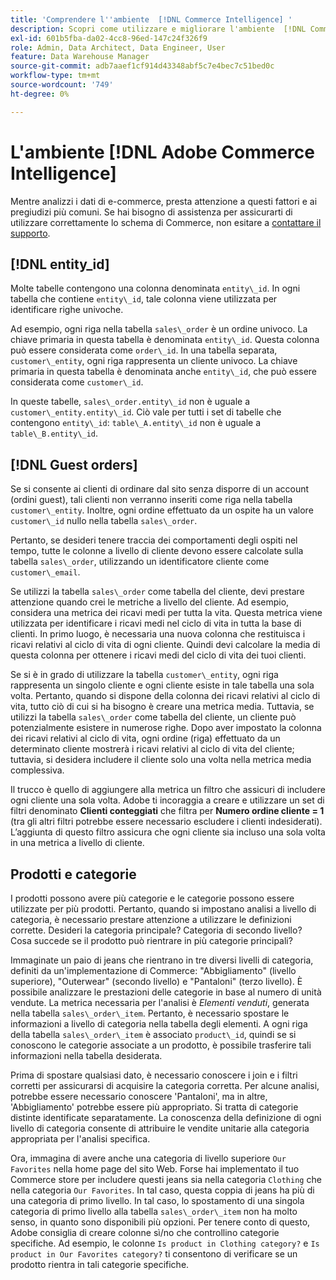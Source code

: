 ```yaml
---
title: 'Comprendere l''ambiente  [!DNL Commerce Intelligence] '
description: Scopri come utilizzare e migliorare l'ambiente  [!DNL Commerce Intelligence] .
exl-id: 601b5fba-da02-4cc8-96ed-147c24f326f9
role: Admin, Data Architect, Data Engineer, User
feature: Data Warehouse Manager
source-git-commit: adb7aaef1cf914d43348abf5c7e4bec7c51bed0c
workflow-type: tm+mt
source-wordcount: '749'
ht-degree: 0%

---
```


# L&#39;ambiente [!DNL Adobe Commerce Intelligence]

Mentre analizzi i dati di e-commerce, presta attenzione a questi fattori e ai pregiudizi più comuni. Se hai bisogno di assistenza per assicurarti di utilizzare correttamente lo schema di Commerce, non esitare a [contattare il supporto](https://experienceleague.adobe.com/docs/commerce-knowledge-base/kb/troubleshooting/miscellaneous/mbi-service-policies.html?lang=it).

## [!DNL entity\_id]

Molte tabelle contengono una colonna denominata `entity\_id`. In ogni tabella che contiene `entity\_id`, tale colonna viene utilizzata per identificare righe univoche.

Ad esempio, ogni riga nella tabella `sales\_order` è un ordine univoco. La chiave primaria in questa tabella è denominata `entity\_id`. Questa colonna può essere considerata come `order\_id`. In una tabella separata, `customer\_entity`, ogni riga rappresenta un cliente univoco. La chiave primaria in questa tabella è denominata anche `entity\_id`, che può essere considerata come `customer\_id`.

In queste tabelle, `sales\_order.entity\_id` non è uguale a `customer\_entity.entity\_id`. Ciò vale per tutti i set di tabelle che contengono `entity\_id`: `table\_A.entity\_id` non è uguale a `table\_B.entity\_id`.

## [!DNL Guest orders]

Se si consente ai clienti di ordinare dal sito senza disporre di un account (ordini guest), tali clienti non verranno inseriti come riga nella tabella `customer\_entity`. Inoltre, ogni ordine effettuato da un ospite ha un valore `customer\_id` nullo nella tabella `sales\_order`.

Pertanto, se desideri tenere traccia dei comportamenti degli ospiti nel tempo, tutte le colonne a livello di cliente devono essere calcolate sulla tabella `sales\_order`, utilizzando un identificatore cliente come `customer\_email`.

Se utilizzi la tabella `sales\_order` come tabella del cliente, devi prestare attenzione quando crei le metriche a livello del cliente. Ad esempio, considera una metrica dei ricavi medi per tutta la vita. Questa metrica viene utilizzata per identificare i ricavi medi nel ciclo di vita in tutta la base di clienti. In primo luogo, è necessaria una nuova colonna che restituisca i ricavi relativi al ciclo di vita di ogni cliente. Quindi devi calcolare la media di questa colonna per ottenere i ricavi medi del ciclo di vita dei tuoi clienti.

Se si è in grado di utilizzare la tabella `customer\_entity`, ogni riga rappresenta un singolo cliente e ogni cliente esiste in tale tabella una sola volta. Pertanto, quando si dispone della colonna dei ricavi relativi al ciclo di vita, tutto ciò di cui si ha bisogno è creare una metrica media. Tuttavia, se utilizzi la tabella `sales\_order` come tabella del cliente, un cliente può potenzialmente esistere in numerose righe. Dopo aver impostato la colonna dei ricavi relativi al ciclo di vita, ogni ordine (riga) effettuato da un determinato cliente mostrerà i ricavi relativi al ciclo di vita del cliente; tuttavia, si desidera includere il cliente solo una volta nella metrica media complessiva.

Il trucco è quello di aggiungere alla metrica un filtro che assicuri di includere ogni cliente una sola volta. Adobe ti incoraggia a creare e utilizzare un set di filtri denominato **Clienti conteggiati** che filtra per **Numero ordine cliente = 1** (tra gli altri filtri potrebbe essere necessario escludere i clienti indesiderati). L’aggiunta di questo filtro assicura che ogni cliente sia incluso una sola volta in una metrica a livello di cliente.

## Prodotti e categorie

I prodotti possono avere più categorie e le categorie possono essere utilizzate per più prodotti. Pertanto, quando si impostano analisi a livello di categoria, è necessario prestare attenzione a utilizzare le definizioni corrette. Desideri la categoria principale? Categoria di secondo livello? Cosa succede se il prodotto può rientrare in più categorie principali?

Immaginate un paio di jeans che rientrano in tre diversi livelli di categoria, definiti da un&#39;implementazione di Commerce: &quot;Abbigliamento&quot; (livello superiore), &quot;Outerwear&quot; (secondo livello) e &quot;Pantaloni&quot; (terzo livello). È possibile analizzare le prestazioni delle categorie in base al numero di unità vendute. La metrica necessaria per l&#39;analisi è _Elementi venduti_, generata nella tabella `sales\_order\_item`. Pertanto, è necessario spostare le informazioni a livello di categoria nella tabella degli elementi. A ogni riga della tabella `sales\_order\_item` è associato `product\_id`, quindi se si conoscono le categorie associate a un prodotto, è possibile trasferire tali informazioni nella tabella desiderata.

Prima di spostare qualsiasi dato, è necessario conoscere i join e i filtri corretti per assicurarsi di acquisire la categoria corretta. Per alcune analisi, potrebbe essere necessario conoscere &#39;Pantaloni&#39;, ma in altre, &#39;Abbigliamento&#39; potrebbe essere più appropriato. Si tratta di categorie distinte identificate separatamente. La conoscenza della definizione di ogni livello di categoria consente di attribuire le vendite unitarie alla categoria appropriata per l&#39;analisi specifica.

Ora, immagina di avere anche una categoria di livello superiore `Our Favorites` nella home page del sito Web. Forse hai implementato il tuo Commerce store per includere questi jeans sia nella categoria `Clothing` che nella categoria `Our Favorites`. In tal caso, questa coppia di jeans ha più di una categoria di primo livello. In tal caso, lo spostamento di una singola categoria di primo livello alla tabella `sales\_order\_item` non ha molto senso, in quanto sono disponibili più opzioni. Per tenere conto di questo, Adobe consiglia di creare colonne sì/no che controllino categorie specifiche. Ad esempio, le colonne `Is product in Clothing category?` e `Is product in Our Favorites category?` ti consentono di verificare se un prodotto rientra in tali categorie specifiche.
